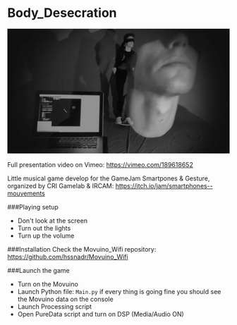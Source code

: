 # Body_Desecration

![alt tag](https://raw.githubusercontent.com/hssnadr/Body_Desecration/master/BodyDeseration.png)

Full presentation video on Vimeo: https://vimeo.com/189618652

Little musical game develop for the GameJam Smartpones & Gesture, organized by CRI Gamelab & IRCAM: https://itch.io/jam/smartphones--mouvements  

###Playing setup  
* Don't look at the screen  
* Turn out the lights  
* Turn up the volume  
  
###Installation
Check the Movuino_Wifi repository: https://github.com/hssnadr/Movuino_Wifi  

###Launch the game
* Turn on the Movuino
* Launch Python file: `Main.py` if every thing is going fine you should see the Movuino data on the console
* Launch Processing script
* Open PureData script and turn on DSP (Media/Audio ON)
